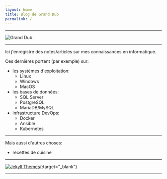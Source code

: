 ```yaml
---
layout: home
title: Blog de Grand Dub
permalink: /
---
```


---

![Grand Dub]({{site.baseurl}}/assets/images/gd-logo-fontmeme-com.png#center)

---

Ici j'enregistre des notes/articles sur mes connaissances en informatique.  

Ces dernières portent (par exemple) sur:
- les systèmes d'exploitation:
  - Linux
  - Windows
  - MacOS
- les bases de données:
  - SQL Server
  - PostgreSQL
  - MariaDB/MySQL
- infrastructure DevOps:
  - Docker
  - Ansible
  - Kubernetes


---

Mais aussi d'autres choses:
- recettes de cuisine

---
[![Jekyll Themes](https://img.shields.io/badge/featured%20on-JekyllThemes-red.svg)](https://github.com/sighingnow/jekyll-gitbook){:target="_blank"}

---
